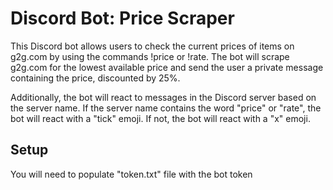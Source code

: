 # Discord Bot: Price Scraper

This Discord bot allows users to check the current prices of items on g2g.com by using the commands !price or !rate. The bot will scrape g2g.com for the lowest available price and send the user a private message containing the price, discounted by 25%.

Additionally, the bot will react to messages in the Discord server based on the server name. If the server name contains the word "price" or "rate", the bot will react with a "tick" emoji. If not, the bot will react with a "x" emoji.


## Setup

You will need to populate "token.txt" file with the bot token

